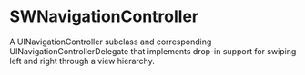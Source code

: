 SWNavigationController
======================

A UINavigationController subclass and corresponding UINavigationControllerDelegate that implements drop-in support for swiping left and right through a view hierarchy.
